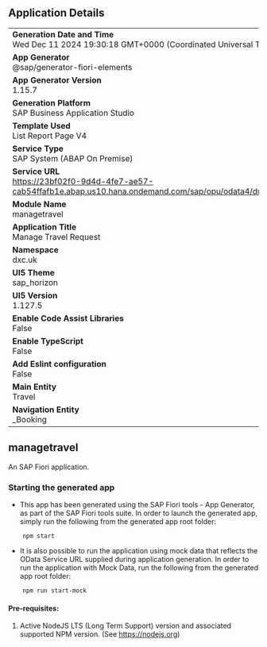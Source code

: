 ## Application Details
|               |
| ------------- |
|**Generation Date and Time**<br>Wed Dec 11 2024 19:30:18 GMT+0000 (Coordinated Universal Time)|
|**App Generator**<br>@sap/generator-fiori-elements|
|**App Generator Version**<br>1.15.7|
|**Generation Platform**<br>SAP Business Application Studio|
|**Template Used**<br>List Report Page V4|
|**Service Type**<br>SAP System (ABAP On Premise)|
|**Service URL**<br>https://23bf02f0-9d4d-4fe7-ae57-cab54ffafb1e.abap.us10.hana.ondemand.com/sap/opu/odata4/dmo/api_travel_u_v4/srvd_a2x/dmo/travel_u/0001/|
|**Module Name**<br>managetravel|
|**Application Title**<br>Manage Travel Request|
|**Namespace**<br>dxc.uk|
|**UI5 Theme**<br>sap_horizon|
|**UI5 Version**<br>1.127.5|
|**Enable Code Assist Libraries**<br>False|
|**Enable TypeScript**<br>False|
|**Add Eslint configuration**<br>False|
|**Main Entity**<br>Travel|
|**Navigation Entity**<br>_Booking|

## managetravel

An SAP Fiori application.

### Starting the generated app

-   This app has been generated using the SAP Fiori tools - App Generator, as part of the SAP Fiori tools suite.  In order to launch the generated app, simply run the following from the generated app root folder:

```
    npm start
```

- It is also possible to run the application using mock data that reflects the OData Service URL supplied during application generation.  In order to run the application with Mock Data, run the following from the generated app root folder:

```
    npm run start-mock
```

#### Pre-requisites:

1. Active NodeJS LTS (Long Term Support) version and associated supported NPM version.  (See https://nodejs.org)



